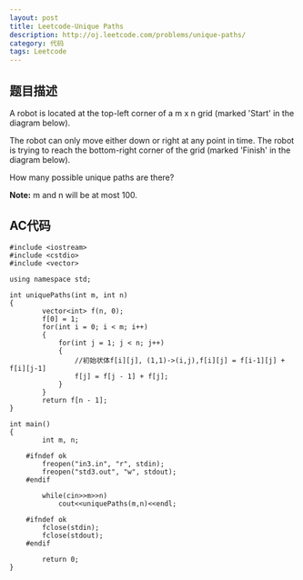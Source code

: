 ```yaml
---
layout: post
title: Leetcode-Unique Paths 
description: http://oj.leetcode.com/problems/unique-paths/
category: 代码
tags: Leetcode
---
```

## 题目描述
A robot is located at the top-left corner of a m x n grid (marked 'Start' in the diagram below).

The robot can only move either down or right at any point in time. The robot is trying to reach the bottom-right corner of the grid (marked 'Finish' in the diagram below).

How many possible unique paths are there?

__Note:__ m and n will be at most 100.

## AC代码
    #include <iostream>
    #include <cstdio>
    #include <vector>
    
    using namespace std;
    
    int uniquePaths(int m, int n)
    {
        	vector<int> f(n, 0);
        	f[0] = 1;
        	for(int i = 0; i < m; i++)
        	{
        		for(int j = 1; j < n; j++)
        		{
        			//初始状体f[i][j], (1,1)->(i,j),f[i][j] = f[i-1][j] + f[i][j-1]
        			f[j] = f[j - 1] + f[j];
        		}
        	}
        	return f[n - 1];
    }
    
    int main()
    {
        	int m, n;
        
        #ifndef ok
        	freopen("in3.in", "r", stdin);
        	freopen("std3.out", "w", stdout);
        #endif
        
        	while(cin>>m>>n)
        		cout<<uniquePaths(m,n)<<endl;
        
        #ifndef ok
        	fclose(stdin);
        	fclose(stdout);
        #endif
        
        	return 0;
    }
    